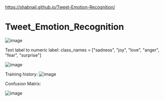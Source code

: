 https://shabnajl.github.io/Tweet-Emotion-Recognition/
# Tweet_Emotion_Recognition

![image](https://github.com/shabnajL/Tweet_Emotion_Recognition/assets/29945185/37293dfb-3a65-4b75-aa89-c791832c5336)


Text label to numeric label: 
class_names = ["sadness", "joy", "love", "anger", "fear", "surprise"]


![image](https://github.com/shabnajL/Tweet_Emotion_Recognition/assets/29945185/5786b794-6a04-4a59-bbb3-7e4c82596769)

Training history:
![image](https://github.com/shabnajL/Tweet_Emotion_Recognition/assets/29945185/1d4178a6-d897-44e3-a66e-d9cf0a82d334)


Confusion Matrix:

![image](https://github.com/shabnajL/Tweet_Emotion_Recognition/assets/29945185/f0f82b37-86ff-478b-bed1-edc5d41da059)


